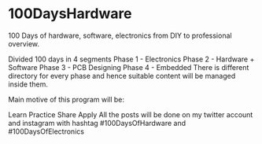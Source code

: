 # 100DaysHardware


100 Days of hardware, software, electronics from DIY to professional overview.

Divided 100 days in 4 segments
 Phase 1 - Electronics
 Phase 2 - Hardware + Software
 Phase 3 - PCB Designing
 Phase 4 - Embedded
There is different directory for every phase and hence suitable content will be managed inside them.

Main motive of this program will be:

Learn
Practice
Share
Apply
All the posts will be done on my twitter account and instagram with hashtag #100DaysOfHardware and #100DaysOfElectronics
